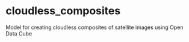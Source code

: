 # cloudless_composites
Model for creating cloudless composites of satellite images using Open Data Cube
